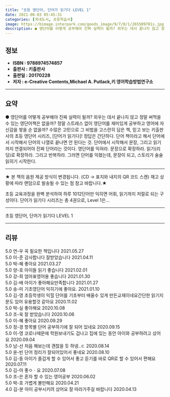 ```yaml
---
title: "초등 영단어, 단어가 읽기다 LEVEL 1"
date: 2021-06-03 05:45:31
categories: [국내도서, 초등학습서]
image: https://bimage.interpark.com/goods_image/9/7/0/1/265509701s.jpg
description: ● 영단어를 어떻게 공부해야 진짜 실력이 될까? 외우는 데서 끝나지 않고 정말 써먹을 수 있는 영단어책은 없을까? 정말 스트레스 없이 영단어를 재미있게 공부하고 영어에 자신감을 쌓을 순 없을까? 수많은 고민으로 그 비법을 고스란히 담은 책, 믿고 보는 키출판사의 초등 영단어 시리즈,
---
```


## **정보**

- **ISBN : 9788974574857**
- **출판사 : 키출판사**
- **출판일 : 20170228**
- **저자 : e-Creative Contents,Michael A. Putlack,키 영어학습방법연구소**

------



## **요약**

●  영단어를 어떻게 공부해야 진짜 실력이 될까? 외우는 데서 끝나지 않고 정말 써먹을 수 있는 영단어책은 없을까? 정말 스트레스 없이 영단어를 재미있게 공부하고 영어에 자신감을 쌓을 순 없을까? 수많은 고민으로 그 비법을 고스란히 담은 책, 믿고 보는 키출판사의 초등 영단어 시리즈, [단어가 읽기다]! 정답은 간단하다. 단어 책이라고 해서 단어에서 시작해서 단어의 나열로 끝나면 안 된다는 것. 단어에서 시작해서 문장, 그리고 읽기까지 연결되어야 진짜 단어라는 것이다. 영단어를 익혀라. 문장으로 확장하라. 읽기(리딩)로 확장하라. 그리고 반복하라. 그러면 단어를 익혔는데, 문장이 되고, 스토리가 술술 읽히기 시작한다.

------

★ 본 책의 음원 제공 방식이 변경됩니다. (CD → 표지와 내지의 QR 코드 스캔) 재고 상황에 따라 랜덤으로 발송될 수 있는 점 참고 바랍니다.★

초등 교육과정을 완벽 분석하여 하루 1012단어만 익히면 어휘, 읽기까지 저절로 되는 구성이다. 단어가 읽기다 시리즈는 총 4권으로, Level 1은... 

------


초등 영단어, 단어가 읽기다 LEVEL 1 

------


## **리뷰** 

5.0 연-우 꼭 필요한 책입니다 2021.05.27 <br/>5.0 이-준 감사합니다 잘받았습니다  2021.04.11 <br/>5.0 박-혜 좋아요 2021.03.27 <br/>5.0 양-호 아이들 읽기 좋습니다 2021.02.01 <br/>5.0 강-희 엄마표영어용 좋습니다 2021.01.30 <br/>5.0 김-배 아이가 좋아해요만족합니다 2021.01.27 <br/>5.0 송-미 기초영단어 익히기에 좋아요. 2021.01.10 <br/>5.0 김-영 초등학생이 익힐 단어를 기초부터 배울수 있게 만든교재이네요간단한 읽기지문도 있어 유용할것 같아요 2020.11.02 <br/>5.0 박-실 좋아해요 2020.10.08 <br/>5.0 조-욱 잘 받았습니다 2020.10.06 <br/>5.0 이-혜 좋아요 2020.09.29 <br/>5.0 정-경 항목별 단어 공부하기에 잘 되어 있네요 2020.09.15 <br/>5.0 이-영 코로나때문에 학원보내기도 겁나고 집에 있는 동안 아이와 공부하려고 샀어요  2020.09.04 <br/>5.0 남-선 처음 해보는데 괜찮을 듯 하넹‥ㄷ 2020.08.14 <br/>5.0 윤-빈 단어 정리가 잘되어있어서 좋네요 2020.08.10 <br/>5.0 김-동 아이가 즐겁게 할 수 있어서 좋고 듣기를 바로 QR로 할 수 있어서 편해요 2020.07.11 <br/>5.0 김-아 좋ㅇㆍ요 2020.07.08 <br/>5.0 조-은 혼자 할 수 있는 영어공부 2020.06.02 <br/>5.0 박-호 가볍게 볼만해요 2020.04.21 <br/>4.0 김-분 아이 공부시키려 샀어요
잘 따라가주길 바랍니다 2020.04.13 <br/>